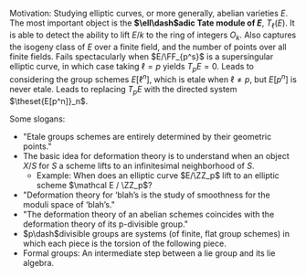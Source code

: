 Motivation:
Studying elliptic curves, or more generally, abelian varieties $E$.
The most important object is the **$\ell\dash$adic Tate module of $E$**, $T_\ell(E)$.
It is able to detect the ability to lift $E/k$ to the ring of integers $O_k$.
Also captures the isogeny class of $E$ over a finite field, and the number of points over all finite fields.
Fails spectacularly when $E/\FF_{p^s}$ is a supersingular elliptic curve, in which case taking $\ell = p$ yields $T_p E = 0$.
Leads to considering the group schemes $E[\ell^n]$, which is etale when $\ell \neq p$, but $E[p^n]$ is never etale.
Leads to replacing $T_p E$ with the directed system $\theset{E[p^n]}_n$.

Some slogans:

- "Etale groups schemes are entirely determined by their geometric points."
- The basic idea for deformation theory is to understand when an object $X/S$ for $S$ a scheme lifts to an infinitesimal neighborhood of $S$.
  - Example: When does an elliptic curve $E/\ZZ_p$ lift to an elliptic scheme $\mathcal E / \ZZ_p$?
- "Deformation theory for ‘blah’s is the study of smoothness for the moduli space of ‘blah’s."
- "The deformation theory of an abelian schemes coincides with the deformation theory of its p-divisible group."
- $p\dash$divisible groups are systems (of finite, flat group schemes) in which each piece is the torsion of the following piece.
- Formal groups: An intermediate step between a lie group and its lie algebra.


